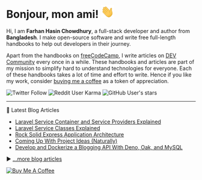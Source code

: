 # Bonjour, mon ami! <img src="./assets/wave.gif" width="35px">

Hi, I am **Farhan Hasin Chowdhury**, a full-stack developer and author from **Bangladesh**. I make open-source software and write free full-length handbooks to help out developers in their journey.

Apart from the handbooks on [freeCodeCamp](https://www.freecodecamp.org/news/author/farhanhasin/), I write articles on [DEV Community](https://dev.to/fhsinchy/) every once in a while. These handbooks and articles are part of my mission to simplify hard to understand technologies for everyone. Each of these handbooks takes a lot of time and effort to write. Hence if you like my work, consider [buying me a coffee](https://www.buymeacoffee.com/farhanhasin) as a token of appreciation.

![Twitter Follow](https://img.shields.io/twitter/follow/frhnhsin?label=my%20tiny%20twitter%20circle&style=for-the-badge) ![Reddit User Karma](https://img.shields.io/reddit/user-karma/combined/fhsinchy?label=i%27ve%20got%20some%20reddit%20karma&style=for-the-badge) ![GitHub User's stars](https://img.shields.io/github/stars/fhsinchy?label=poeple%20supporting%20me%20on%20github&style=for-the-badge)

---

📘 Latest Blog Articles

<!-- BLOG-POST-LIST:START -->
- [Laravel Service Container and Service Providers Explained](https://dev.to/fhsinchy/laravel-service-container-and-service-providers-explained-5a1)
- [Laravel Service Classes Explained](https://dev.to/fhsinchy/laravel-service-classes-explained-3m7p)
- [Rock Solid Express Application Architecture](https://dev.to/fhsinchy/rock-solid-express-application-architecture-4m6j)
- [Coming Up With Project Ideas (Naturally)](https://dev.to/fhsinchy/coming-up-with-project-ideas-naturally-49b0)
- [Develop and Dockerize a Blogging API With Deno, Oak, and MySQL](https://dev.to/fhsinchy/develop-and-dockerize-a-blogging-api-with-deno-oak-and-mysql-170e)
<!-- BLOG-POST-LIST:END -->

▶ [...more blog articles](https://dev.to/fhsinchy/)

<a href="https://www.buymeacoffee.com/farhanhasin" target="_blank"><img src="https://cdn.buymeacoffee.com/buttons/default-orange.png" alt="Buy Me A Coffee" height="50" width="auto"></a>
